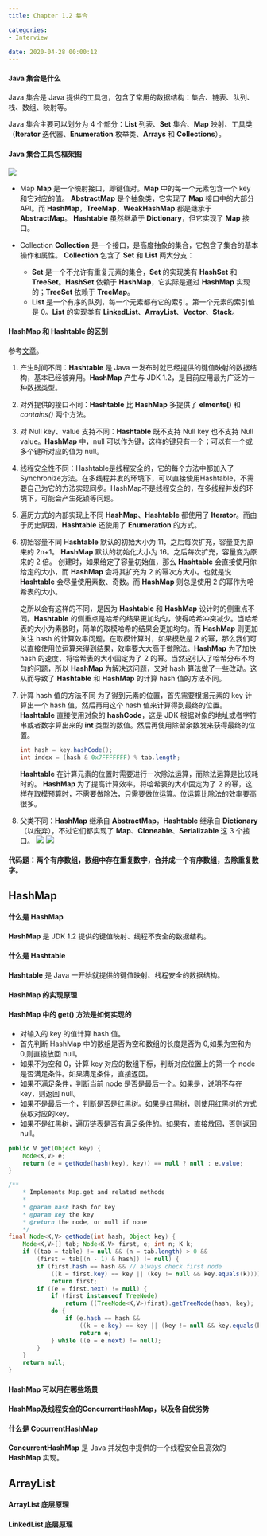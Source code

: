 ```yaml
---
title: Chapter 1.2 集合

categories:
- Interview

date: 2020-04-28 00:00:12
---
```

#### Java 集合是什么
Java 集合是 Java 提供的工具包，包含了常用的数据结构：集合、链表、队列、栈、数组、映射等。

Java 集合主要可以划分为 4 个部分：**List** 列表、**Set** 集合、**Map** 映射、工具类（**Iterator** 迭代器、**Enumeration** 枚举类、**Arrays** 和 **Collections**）。

#### Java 集合工具包框架图
![](https://en.proft.me/media/java/collectionsTable.png)

- Map 
    **Map** 是一个映射接口，即键值对。**Map** 中的每一个元素包含一个 key 和它对应的值。
    **AbstractMap** 是个抽象类，它实现了 **Map** 接口中的大部分 API。而 **HashMap**，**TreeMap**，**WeakHashMap** 都是继承于 **AbstractMap**。
   **Hashtable** 虽然继承于 **Dictionary**，但它实现了 **Map** 接口。

- Collection
    **Collection** 是一个接口，是高度抽象的集合，它包含了集合的基本操作和属性。
    **Collection** 包含了 **Set** 和 **List** 两大分支：
    - **Set** 是一个不允许有重复元素的集合，**Set** 的实现类有 **HashSet** 和 **TreeSet**。**HashSet** 依赖于 **HashMap**，它实际是通过 **HashMap** 实现的；**TreeSet** 依赖于 **TreeMap**。
    - **List** 是一个有序的队列，每一个元素都有它的索引。第一个元素的索引值是 0。**List** 的实现类有 **LinkedList**、**ArrayList**、**Vector**、**Stack**。



#### HashMap 和 Hashtable 的区别
参考[文章](https://blog.csdn.net/wangxing233/article/details/79452946)。

1. 产生时间不同：**Hashtable** 是 Java 一发布时就已经提供的键值映射的数据结构，基本已经被弃用。**HashMap** 产生与 JDK 1.2，是目前应用最为广泛的一种数据类型。
1. 对外提供的接口不同：**Hashtable** 比 **HashMap** 多提供了 **elments()** 和 *contains()* 两个方法。
1. 对 Null key、value 支持不同：**Hashtable** 既不支持 Null key 也不支持 Null value。**HashMap** 中，null 可以作为键，这样的键只有一个；可以有一个或多个键所对应的值为 null。
1. 线程安全性不同：Hashtable是线程安全的，它的每个方法中都加入了Synchronize方法。在多线程并发的环境下，可以直接使用Hashtable，不需要自己为它的方法实现同步。HashMap不是线程安全的，在多线程并发的环境下，可能会产生死锁等问题。
1. 遍历方式的内部实现上不同
    **HashMap**、**Hashtable** 都使用了 **Iterator**。而由于历史原因，**Hashtable** 还使用了 **Enumeration** 的方式。
1. 初始容量不同
    H**ashtable** 默认的初始大小为 11，之后每次扩充，容量变为原来的 2n+1。
    **HashMap** 默认的初始化大小为 16。之后每次扩充，容量变为原来的 2 倍。
    创建时，如果给定了容量初始值，那么 **Hashtable** 会直接使用你给定的大小，而 **HashMap** 会将其扩充为 2 的幂次方大小。也就是说 **Hashtable** 会尽量使用素数、奇数。而 **HashMap** 则总是使用 2 的幂作为哈希表的大小。

    之所以会有这样的不同，是因为 **Hashtable** 和 **HashMap** 设计时的侧重点不同。**Hashtable** 的侧重点是哈希的结果更加均匀，使得哈希冲突减少。当哈希表的大小为素数时，简单的取模哈希的结果会更加均匀。而 **HashMap** 则更加关注 hash 的计算效率问题。在取模计算时，如果模数是 2 的幂，那么我们可以直接使用位运算来得到结果，效率要大大高于做除法。**HashMap** 为了加快 hash 的速度，将哈希表的大小固定为了 2 的幂。当然这引入了哈希分布不均匀的问题，所以 **HashMap** 为解决这问题，又对 hash 算法做了一些改动。这从而导致了 **Hashtable** 和 **HashMap** 的计算 hash 值的方法不同。

1. 计算 hash 值的方法不同
    为了得到元素的位置，首先需要根据元素的 key 计算出一个 hash 值，然后再用这个 hash 值来计算得到最终的位置。
    **Hashtable** 直接使用对象的 **hashCode**，这是 JDK 根据对象的地址或者字符串或者数字算出来的 **int** 类型的数值。然后再使用除留余数发来获得最终的位置。
    ```java
    int hash = key.hashCode();
    int index = (hash & 0x7FFFFFFF) % tab.length;
    ```
    **Hashtable** 在计算元素的位置时需要进行一次除法运算，而除法运算是比较耗时的。
    **HashMap** 为了提高计算效率，将哈希表的大小固定为了 2 的幂，这样在取模预算时，不需要做除法，只需要做位运算。位运算比除法的效率要高很多。

1. 父类不同：**HashMap** 继承自 **AbstractMap**，**Hashtable** 继承自 **Dictionary**（以废弃），不过它们都实现了 **Map**、**Cloneable**、**Serializable** 这 3 个接口。 
    ![](https://img-blog.csdn.net/20180306020714182?watermark/2/text/aHR0cDovL2Jsb2cuY3Nkbi5uZXQvd2FuZ3hpbmcyMzM=/font/5a6L5L2T/fontsize/400/fill/I0JBQkFCMA==/dissolve/70/gravity/SouthEast)
    ![](https://img-blog.csdn.net/20180306020658482?watermark/2/text/aHR0cDovL2Jsb2cuY3Nkbi5uZXQvd2FuZ3hpbmcyMzM=/font/5a6L5L2T/fontsize/400/fill/I0JBQkFCMA==/dissolve/70/gravity/SouthEast)

#### 代码题：两个有序数组，数组中存在重复数字，合并成一个有序数组，去除重复数字。

## HashMap
#### 什么是 HashMap
**HashMap** 是 JDK 1.2 提供的键值映射、线程不安全的数据结构。

#### 什么是 Hashtable
**Hashtable** 是 Java 一开始就提供的键值映射、线程安全的数据结构。

#### HashMap 的实现原理


#### HashMap 中的 get() 方法是如何实现的
- 对输入的 key 的值计算 hash 值。
- 首先判断 HashMap 中的数组是否为空和数组的长度是否为 0,如果为空和为 0,则直接放回 null。
- 如果不为空和 0，计算 key 对应的数组下标，判断对应位置上的第一个 node 是否满足条件。如果满足条件，直接返回。
- 如果不满足条件，判断当前 node 是否是最后一个。如果是，说明不存在 key，则返回 null。
- 如果不是最后一个，判断是否是红黑树。如果是红黑树，则使用红黑树的方式获取对应的key。
- 如果不是红黑树，遍历链表是否有满足条件的。如果有，直接放回，否则返回null。

```java
public V get(Object key) {
    Node<K,V> e;
    return (e = getNode(hash(key), key)) == null ? null : e.value;
}

/**
    * Implements Map.get and related methods
    *
    * @param hash hash for key
    * @param key the key
    * @return the node, or null if none
    */
final Node<K,V> getNode(int hash, Object key) {
    Node<K,V>[] tab; Node<K,V> first, e; int n; K k;
    if ((tab = table) != null && (n = tab.length) > 0 &&
        (first = tab[(n - 1) & hash]) != null) {
        if (first.hash == hash && // always check first node
            ((k = first.key) == key || (key != null && key.equals(k))))
            return first;
        if ((e = first.next) != null) {
            if (first instanceof TreeNode)
                return ((TreeNode<K,V>)first).getTreeNode(hash, key);
            do {
                if (e.hash == hash &&
                    ((k = e.key) == key || (key != null && key.equals(k))))
                    return e;
            } while ((e = e.next) != null);
        }
    }
    return null;
}
```

#### HashMap 可以用在哪些场景

#### HashMap及线程安全的ConcurrentHashMap，以及各自优劣势

#### 什么是 CocurrentHashMap
**ConcurrentHashMap** 是 Java 并发包中提供的一个线程安全且高效的 **HashMap** 实现。

## ArrayList
#### ArrayList 底层原理

#### LinkedList 底层原理

